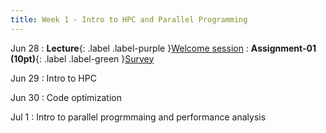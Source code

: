 ```yaml
---
title: Week 1 - Intro to HPC and Parallel Programming
---
```


Jun 28
: **Lecture**{: .label .label-purple }[Welcome session](#)
: **Assignment-01 (10pt)**{: .label .label-green }[Survey](#)

Jun 29
: Intro to HPC

Jun 30
: Code optimization

Jul 1
: Intro to parallel progrmmaing and performance analysis
